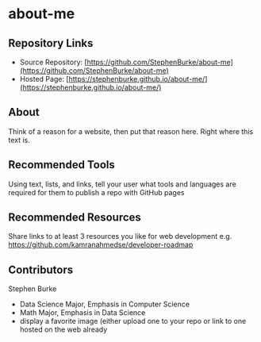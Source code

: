 # about-me

## Repository Links
* Source Repository: [https://github.com/StephenBurke/about-me](https://github.com/StephenBurke/about-me)
* Hosted Page: [https://stephenburke.github.io/about-me/](https://stephenburke.github.io/about-me/)


## About
Think of a reason for a website, then put that reason here. Right where this text is.

## Recommended Tools
Using text, lists, and links, tell your user what tools and languages are required for them to publish a repo with GitHub pages


## Recommended Resources 
Share links to at least 3 resources you like for web development e.g. https://github.com/kamranahmedse/developer-roadmap


## Contributors
Stephen Burke
- Data Science Major, Emphasis in Computer Science
- Math Major, Emphasis in Data Science
- display a favorite image (either upload one to your repo or link to one hosted on the web already

